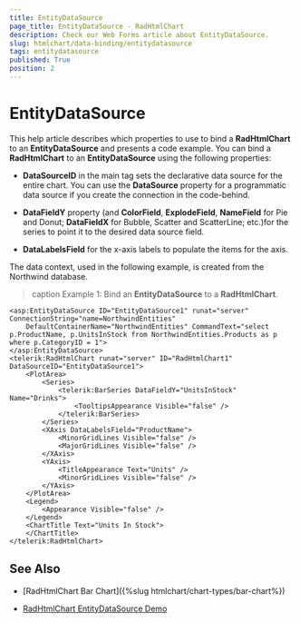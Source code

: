 ```yaml
---
title: EntityDataSource
page_title: EntityDataSource - RadHtmlChart
description: Check our Web Forms article about EntityDataSource.
slug: htmlchart/data-binding/entitydatasource
tags: entitydatasource
published: True
position: 2
---
```


# EntityDataSource

This help article describes which properties to use to bind a **RadHtmlChart** to an **EntityDataSource** and presents a code example. You can bind a **RadHtmlChart** to an **EntityDataSource** using the following properties:

* **DataSourceID** in the main tag sets the declarative data source for the entire chart. You can use the **DataSource** property for a programmatic data source if you create the connection in the code-behind.

* **DataFieldY** property (and **ColorField**, **ExplodeField**, **NameField** for Pie and Donut; **DataFieldX** for Bubble, Scatter and ScatterLine; etc.)for the series to point it to the desired data source field.

* **DataLabelsField** for the x-axis labels to populate the items for the axis.

The data context, used in the following example, is created from the Northwind database.

>caption Example 1: Bind an **EntityDataSource** to a **RadHtmlChart**.

````ASP.NET
<asp:EntityDataSource ID="EntityDataSource1" runat="server" ConnectionString="name=NorthwindEntities"
	DefaultContainerName="NorthwindEntities" CommandText="select p.ProductName, p.UnitsInStock from NorthwindEntities.Products as p where p.CategoryID = 1">
</asp:EntityDataSource>
<telerik:RadHtmlChart runat="server" ID="RadHtmlChart1" DataSourceID="EntityDataSource1">
	<PlotArea>
		<Series>
			<telerik:BarSeries DataFieldY="UnitsInStock" Name="Drinks">
				<TooltipsAppearance Visible="false" />
			</telerik:BarSeries>
		</Series>
		<XAxis DataLabelsField="ProductName">
			<MinorGridLines Visible="false" />
			<MajorGridLines Visible="false" />
		</XAxis>
		<YAxis>
			<TitleAppearance Text="Units" />
			<MinorGridLines Visible="false" />
		</YAxis>
	</PlotArea>
	<Legend>
		<Appearance Visible="false" />
	</Legend>
	<ChartTitle Text="Units In Stock">
	</ChartTitle>
</telerik:RadHtmlChart>
````

## See Also

 * [RadHtmlChart Bar Chart]({%slug htmlchart/chart-types/bar-chart%})

 * [RadHtmlChart EntityDataSource Demo](https://demos.telerik.com/aspnet-ajax/htmlchart/examples/databinding/entitydatasource/defaultcs.aspx)
